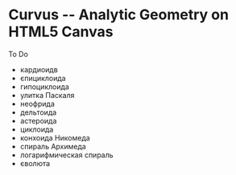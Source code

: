 # Curvus -- Analytic Geometry on HTML5 Canvas

To Do
+ кардиоидв
+ єпициклоида
+ гипоциклоида
+ улитка Паскаля
+ неофрида
+ дельтоида
+ астероида
+ циклоида
+ конхоида Никомеда
+ спираль Архимеда
+ логарифмическая спираль
+ єволюта

